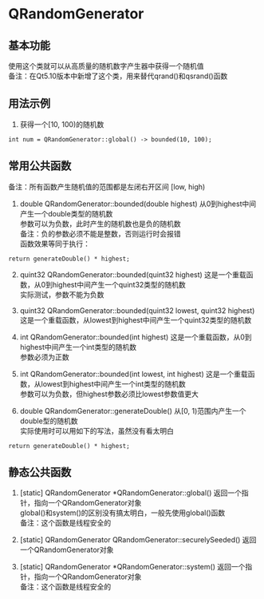 # QRandomGenerator

## 基本功能
使用这个类就可以从高质量的随机数字产生器中获得一个随机值  
备注：在Qt5.10版本中新增了这个类，用来替代qrand()和qsrand()函数  


## 用法示例
1. 获得一个[10, 100)的随机数
```
int num = QRandomGenerator::global() -> bounded(10, 100);
```


## 常用公共函数
备注：所有函数产生随机值的范围都是左闭右开区间 [low, high)
1. double QRandomGenerator::bounded(double highest)
从0到highest中间产生一个double类型的随机数  
参数可以为负数，此时产生的随机数也是负的随机数  
备注：负的参数必须不能是整数，否则运行时会报错  
函数效果等同于执行：  
```
return generateDouble() * highest;
```

2. quint32 QRandomGenerator::bounded(quint32 highest)
这是一个重载函数，从0到highest中间产生一个quint32类型的随机数  
实际测试，参数不能为负数  

3. quint32 QRandomGenerator::bounded(quint32 lowest, quint32 highest)
这是一个重载函数，从lowest到highest中间产生一个quint32类型的随机数  

4. int QRandomGenerator::bounded(int highest)
这是一个重载函数，从0到highest中间产生一个int类型的随机数  
参数必须为正数  

5. int QRandomGenerator::bounded(int lowest, int highest)
这是一个重载函数，从lowest到highest中间产生一个int类型的随机数  
参数可以为负数，但highest参数必须比lowest参数值更大  

6. double QRandomGenerator::generateDouble()
从[0, 1)范围内产生一个double型的随机数  
实际使用时可以用如下的写法，虽然没有看太明白  
```
return generateDouble() * highest;
```


## 静态公共函数
1. [static] QRandomGenerator \*QRandomGenerator::global()
返回一个指针，指向一个QRandomGenerator对象  
global()和system()的区别没有搞太明白，一般先使用global()函数  
备注：这个函数是线程安全的  

2. [static] QRandomGenerator QRandomGenerator::securelySeeded()
返回一个QRandomGenerator对象  

3. [static] QRandomGenerator \*QRandomGenerator::system()
返回一个指针，指向一个QRandomGenerator对象  
备注：这个函数是线程安全的  




